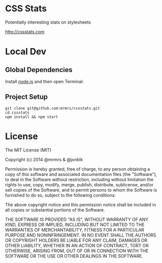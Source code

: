 # CSS Stats
Potentially interesting stats on stylesheets

http://cssstats.com

# Local Dev

## Global Dependencies

Install [node.js](http://nodejs.org) and then open Terminal:

## Project Setup
```
git clone git@github.com:mrmrs/cssstats.git
cd cssstats
npm install && npm start
```


# License

The MIT License (MIT)

Copyright (c) 2014 @mrmrs & @jxnblk

Permission is hereby granted, free of charge, to any person obtaining a copy
of this software and associated documentation files (the "Software"), to deal
in the Software without restriction, including without limitation the rights
to use, copy, modify, merge, publish, distribute, sublicense, and/or sell
copies of the Software, and to permit persons to whom the Software is
furnished to do so, subject to the following conditions:

The above copyright notice and this permission notice shall be included in
all copies or substantial portions of the Software.

THE SOFTWARE IS PROVIDED "AS IS", WITHOUT WARRANTY OF ANY KIND, EXPRESS OR
IMPLIED, INCLUDING BUT NOT LIMITED TO THE WARRANTIES OF MERCHANTABILITY,
FITNESS FOR A PARTICULAR PURPOSE AND NONINFRINGEMENT. IN NO EVENT SHALL THE
AUTHORS OR COPYRIGHT HOLDERS BE LIABLE FOR ANY CLAIM, DAMAGES OR OTHER
LIABILITY, WHETHER IN AN ACTION OF CONTRACT, TORT OR OTHERWISE, ARISING FROM,
OUT OF OR IN CONNECTION WITH THE SOFTWARE OR THE USE OR OTHER DEALINGS IN
THE SOFTWARE.

